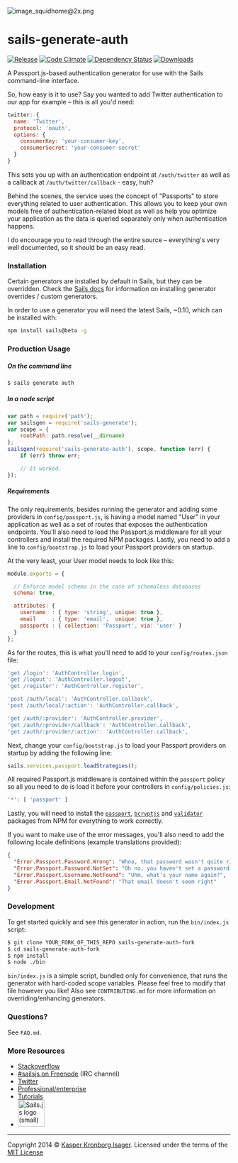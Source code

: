 ![image_squidhome@2x.png](http://i.imgur.com/RIvu9.png)

# sails-generate-auth

[![Release](http://img.shields.io/npm/v/sails-generate-auth.svg?style=flat)](https://www.npmjs.org/package/sails-generate-auth) [![Code Climate](http://img.shields.io/codeclimate/github/kasperisager/sails-generate-auth.svg?style=flat)](https://codeclimate.com/github/kasperisager/sails-generate-auth) [![Dependency Status](http://img.shields.io/gemnasium/kasperisager/sails-generate-auth.svg?style=flat)](https://gemnasium.com/kasperisager/sails-generate-auth) [![Downloads](http://img.shields.io/npm/dm/sails-generate-auth.svg?style=flat)](https://www.npmjs.org/package/sails-generate-auth)


A Passport.js-based authentication generator for use with the Sails command-line interface.

So, how easy is it to use? Say you wanted to add Twitter authentication to our app for example – this is all you'd need:

```javascript
twitter: {
  name: 'Twitter',
  protocol: 'oauth',
  options: {
    consumerKey: 'your-consumer-key',
    consumerSecret: 'your-consumer-secret'
  }
}
```

This sets you up with an authentication endpoint at `/auth/twitter` as well as a callback at `/auth/twitter/callback` - easy, huh?


Behind the scenes, the service uses the concept of "Passports" to store everything related to user authentication. This allows you to keep your own models free of authentication-related bloat as well as help you optimize your application as the data is queried separately only when authentication happens.

I do encourage you to read through the entire source – everything's very well documented, so it should be an easy read.


### Installation

Certain generators are installed by default in Sails, but they can be overridden.  Check the [Sails docs](http://sailsjs.org/#!documentation) for information on installing generator overrides / custom generators.

In order to use a generator you will need the latest Sails, ~0.10, which can be installed with:

```sh
npm install sails@beta -g
```

<!--
```sh
$ npm install sails-generate-auth
```
-->


### Production Usage

##### On the command line

```sh
$ sails generate auth
```

##### In a node script

```javascript
var path = require('path');
var sailsgen = require('sails-generate');
var scope = {
	rootPath: path.resolve(__dirname)
};
sailsgen(require('sails-generate-auth'), scope, function (err) {
	if (err) throw err;

	// It worked.
});
```

##### Requirements

The only  requirements, besides running the generator and adding some providers in `config/passport.js`, is having a model named "User" in your application as well as a set of routes that exposes the authentication endpoints. You'll also need to load the Passport.js middleware for all your controllers and install the required NPM packages. Lastly, you need to add a line to `config/bootstrap.js` to load your Passport providers on startup.

At the very least, your User model needs to look like this:

```javascript
module.exports = {

  // Enforce model schema in the case of schemaless databases
  schema: true,

  attributes: {
    username  : { type: 'string', unique: true },
    email     : { type: 'email',  unique: true },
    passports : { collection: 'Passport', via: 'user' }
  }
};
```

As for the routes, this is what you'll need to add to your `config/routes.json` file:

```javascript
'get /login': 'AuthController.login',
'get /logout': 'AuthController.logout',
'get /register': 'AuthController.register',

'post /auth/local': 'AuthController.callback',
'post /auth/local/:action': 'AuthController.callback',

'get /auth/:provider': 'AuthController.provider',
'get /auth/:provider/callback': 'AuthController.callback',
'get /auth/:provider/:action': 'AuthController.callback',
```

Next, change your `config/bootstrap.js` to load your Passport providers on startup by adding the following line:

```javascript
sails.services.passport.loadStrategies();
```

All required Passport.js middleware is contained within the `passport` policy so all you need to do is load it before your controllers in `config/policies.js`:

```javascript
'*': [ 'passport' ]
```

Lastly, you will need to install the [`passport`](https://npmjs.org/package/passport), [`bcryptjs`](https://www.npmjs.org/package/bcryptjs) and [`validator`](https://npmjs.org/package/validator) packages from NPM for everything to work correctly.

If you want to make use of the error messages, you'll also need to add the following locale definitions (example translations provided):

```json
{
  "Error.Passport.Password.Wrong": "Whoa, that password wasn't quite right!",
  "Error.Passport.Password.NotSet": "Oh no, you haven't set a password yet!",
  "Error.Passport.Username.NotFound": "Uhm, what's your name again?",
  "Error.Passport.Email.NotFound": "That email doesn't seem right"
}
```


### Development

To get started quickly and see this generator in action, run the `bin/index.js` script:

```sh
$ git clone YOUR_FORK_OF_THIS_REPO sails-generate-auth-fork
$ cd sails-generate-auth-fork
$ npm install
$ node ./bin
```

`bin/index.js` is a simple script, bundled only for convenience, that runs the generator with hard-coded scope variables.  Please feel free to modify that file however you like!  Also see `CONTRIBUTING.md` for more information on overriding/enhancing generators.



### Questions?

See `FAQ.md`.



### More Resources

- [Stackoverflow](http://stackoverflow.com/questions/tagged/sails.js)
- [#sailsjs on Freenode](http://webchat.freenode.net/) (IRC channel)
- [Twitter](https://twitter.com/sailsjs)
- [Professional/enterprise](https://github.com/balderdashy/sails-docs/blob/master/FAQ.md#are-there-professional-support-options)
- [Tutorials](https://github.com/balderdashy/sails-docs/blob/master/FAQ.md#where-do-i-get-help)
- <a href="http://sailsjs.org" target="_blank" title="Node.js framework for building realtime APIs."><img src="https://github-camo.global.ssl.fastly.net/9e49073459ed4e0e2687b80eaf515d87b0da4a6b/687474703a2f2f62616c64657264617368792e6769746875622e696f2f7361696c732f696d616765732f6c6f676f2e706e67" width=60 alt="Sails.js logo (small)"/></a>

---

Copyright 2014 © [Kasper Kronborg Isager](http://kasperisager.github.io). Licensed under the terms of the [MIT License](LICENSE.md)
